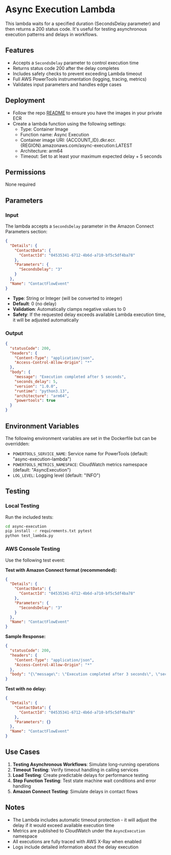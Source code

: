 # Async Execution Lambda

This lambda waits for a specified duration (SecondsDelay parameter) and then returns a 200 status code. It's useful for testing asynchronous execution patterns and delays in workflows.

## Features

- Accepts a `SecondsDelay` parameter to control execution time
- Returns status code 200 after the delay completes
- Includes safety checks to prevent exceeding Lambda timeout
- Full AWS PowerTools instrumentation (logging, tracing, metrics)
- Validates input parameters and handles edge cases

## Deployment

- Follow the repo [README](../README.md) to ensure you have the images in your private ECR
- Create a lambda function using the following settings:
  - Type: Container Image 
  - Function name: Async Execution
  - Container image URI: {ACCOUNT_ID}.dkr.ecr.{REGION}.amazonaws.com/async-execution:LATEST
  - Architecture: arm64
  - Timeout: Set to at least your maximum expected delay + 5 seconds

## Permissions

None required

## Parameters

### Input

The lambda accepts a `SecondsDelay` parameter in the Amazon Connect Parameters section:

```json
{
  "Details": {
    "ContactData": {
      "ContactId": "04535341-6712-4b6d-a710-bf5c5df4ba78"
    },
    "Parameters": {
      "SecondsDelay": "3"
    }
  },
  "Name": "ContactFlowEvent"
}
```

- **Type**: String or Integer (will be converted to integer)
- **Default**: 0 (no delay)
- **Validation**: Automatically clamps negative values to 0
- **Safety**: If the requested delay exceeds available Lambda execution time, it will be adjusted automatically

### Output

```json
{
  "statusCode": 200,
  "headers": {
    "Content-Type": "application/json",
    "Access-Control-Allow-Origin": "*"
  },
  "body": {
    "message": "Execution completed after 5 seconds",
    "seconds_delay": 5,
    "version": "1.0.0",
    "runtime": "python3.13",
    "architecture": "arm64",
    "powertools": true
  }
}
```

## Environment Variables

The following environment variables are set in the Dockerfile but can be overridden:

- `POWERTOOLS_SERVICE_NAME`: Service name for PowerTools (default: "async-execution-lambda")
- `POWERTOOLS_METRICS_NAMESPACE`: CloudWatch metrics namespace (default: "AsyncExecution")
- `LOG_LEVEL`: Logging level (default: "INFO")

## Testing

### Local Testing

Run the included tests:

```bash
cd async-execution
pip install -r requirements.txt pytest
python test_lambda.py
```

### AWS Console Testing

Use the following test event:

**Test with Amazon Connect format (recommended):**
```json
{
  "Details": {
    "ContactData": {
      "ContactId": "04535341-6712-4b6d-a710-bf5c5df4ba78"
    },
    "Parameters": {
      "SecondsDelay": "3"
    }
  },
  "Name": "ContactFlowEvent"
}
```

**Sample Response:**
```json
{
  "statusCode": 200,
  "headers": {
    "Content-Type": "application/json",
    "Access-Control-Allow-Origin": "*"
  },
  "body": "{\"message\": \"Execution completed after 3 seconds\", \"seconds_delay\": 3, \"version\": \"1.0.0\", \"runtime\": \"python3.13\", \"architecture\": \"arm64\", \"powertools\": true}"
}
```

**Test with no delay:**
```json
{
  "Details": {
    "ContactData": {
      "ContactId": "04535341-6712-4b6d-a710-bf5c5df4ba78"
    },
    "Parameters": {}
  },
  "Name": "ContactFlowEvent"
}
```

## Use Cases

1. **Testing Asynchronous Workflows**: Simulate long-running operations
2. **Timeout Testing**: Verify timeout handling in calling services
3. **Load Testing**: Create predictable delays for performance testing
4. **Step Function Testing**: Test state machine wait conditions and error handling
5. **Amazon Connect Testing**: Simulate delays in contact flows

## Notes

- The Lambda includes automatic timeout protection - it will adjust the delay if it would exceed available execution time
- Metrics are published to CloudWatch under the `AsyncExecution` namespace
- All executions are fully traced with AWS X-Ray when enabled
- Logs include detailed information about the delay execution
